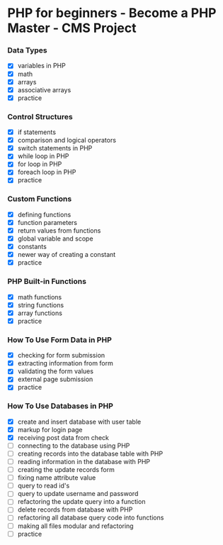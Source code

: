 # PHP for beginners - Become a PHP Master - CMS Project


### Data Types

- [x] variables in PHP
- [x] math
- [x] arrays
- [x] associative arrays
- [x] practice

### Control Structures

- [x] if statements
- [x] comparison and logical operators
- [x] switch statements in PHP
- [x] while loop in PHP
- [x] for loop in PHP
- [x] foreach loop in PHP
- [x] practice

### Custom Functions

- [x] defining functions
- [x] function parameters
- [x] return values from functions
- [x] global variable and scope
- [x] constants
- [x] newer way of creating a constant
- [x] practice

### PHP Built-in Functions

- [x] math functions
- [x] string functions
- [x] array functions
- [x] practice

### How To Use Form Data in PHP

- [x] checking for form submission
- [x] extracting information from form
- [x] validating the form values
- [x] external page submission
- [x] practice

### How To Use Databases in PHP

- [x] create and insert database with user table
- [x] markup for login page
- [x] receiving post data from check
- [ ] connecting to the database using PHP
- [ ] creating records into the database table with PHP
- [ ] reading information in the database with PHP
- [ ] creating the update records form
- [ ] fixing name attribute value
- [ ] query to read id's
- [ ] query to update username and password
- [ ] refactoring the update query into a function
- [ ] delete records from database with PHP
- [ ] refactoring all database query code into functions
- [ ] making all files modular and refactoring
- [ ] practice